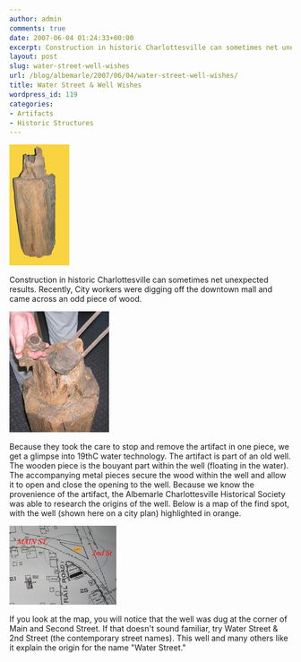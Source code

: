 ```yaml
---
author: admin
comments: true
date: 2007-06-04 01:24:33+00:00
excerpt: Construction in historic Charlottesville can sometimes net unexpected results...
layout: post
slug: water-street-well-wishes
url: /blog/albemarle/2007/06/04/water-street-well-wishes/
title: Water Street & Well Wishes
wordpress_id: 119
categories:
- Artifacts
- Historic Structures
---
```




![A wooden artifact discovered during construction](/wp-content/uploads/2007/05/wackywell1.jpg)

Construction in historic Charlottesville can sometimes net unexpected results. Recently, City workers were digging off the downtown mall and came across an odd piece of wood. 

![Artifact Pieces](/wp-content/uploads/2007/05/wackywell2.jpg)

Because they took the care to stop and remove the artifact in one piece, we get a glimpse into 19thC water technology. The artifact is part of an old well. The wooden piece is the bouyant part within the well (floating in the water). The accompanying metal pieces secure the wood within the well and allow it to open and close the opening to the well. Because we know the provenience of the artifact, the Albemarle Charlottesville Historical Society was able to research the origins of the well. Below is a map of the find spot, with the well (shown here on a city plan) highlighted in orange.

![Find spot of the well](/wp-content/uploads/2007/05/wackywellmap.jpg)



If you look at the map, you will notice that the well was dug at the corner of Main and Second Street. If that doesn't sound familiar, try Water Street & 2nd Street (the contemporary street names). This well and many others like it explain the origin for the name "Water Street."
